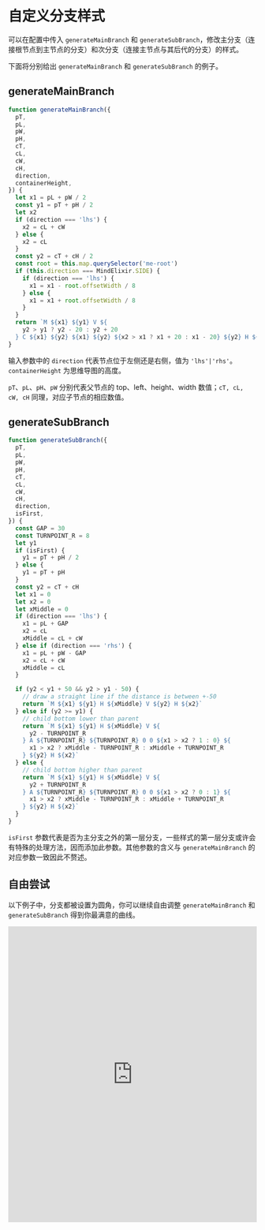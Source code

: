 # 自定义分支样式

可以在配置中传入 `generateMainBranch` 和 `generateSubBranch`，修改主分支（连接根节点到主节点的分支）和次分支（连接主节点与其后代的分支）的样式。

下面将分别给出 `generateMainBranch` 和 `generateSubBranch` 的例子。

## generateMainBranch

```js
function generateMainBranch({
  pT,
  pL,
  pW,
  pH,
  cT,
  cL,
  cW,
  cH,
  direction,
  containerHeight,
}) {
  let x1 = pL + pW / 2
  const y1 = pT + pH / 2
  let x2
  if (direction === 'lhs') {
    x2 = cL + cW
  } else {
    x2 = cL
  }
  const y2 = cT + cH / 2
  const root = this.map.querySelector('me-root')
  if (this.direction === MindElixir.SIDE) {
    if (direction === 'lhs') {
      x1 = x1 - root.offsetWidth / 8
    } else {
      x1 = x1 + root.offsetWidth / 8
    }
  }
  return `M ${x1} ${y1} V ${
    y2 > y1 ? y2 - 20 : y2 + 20
  } C ${x1} ${y2} ${x1} ${y2} ${x2 > x1 ? x1 + 20 : x1 - 20} ${y2} H ${x2}`
}
```

输入参数中的 `direction` 代表节点位于左侧还是右侧，值为 `'lhs'|'rhs'`。`containerHeight` 为思维导图的高度。

`pT`、`pL`、`pH`、`pW` 分别代表父节点的 top、left、height、width 数值；`cT, cL, cW, cH` 同理，对应子节点的相应数值。

## generateSubBranch

```js
function generateSubBranch({
  pT,
  pL,
  pW,
  pH,
  cT,
  cL,
  cW,
  cH,
  direction,
  isFirst,
}) {
  const GAP = 30
  const TURNPOINT_R = 8
  let y1
  if (isFirst) {
    y1 = pT + pH / 2
  } else {
    y1 = pT + pH
  }
  const y2 = cT + cH
  let x1 = 0
  let x2 = 0
  let xMiddle = 0
  if (direction === 'lhs') {
    x1 = pL + GAP
    x2 = cL
    xMiddle = cL + cW
  } else if (direction === 'rhs') {
    x1 = pL + pW - GAP
    x2 = cL + cW
    xMiddle = cL
  }

  if (y2 < y1 + 50 && y2 > y1 - 50) {
    // draw a straight line if the distance is between +-50
    return `M ${x1} ${y1} H ${xMiddle} V ${y2} H ${x2}`
  } else if (y2 >= y1) {
    // child bottom lower than parent
    return `M ${x1} ${y1} H ${xMiddle} V ${
      y2 - TURNPOINT_R
    } A ${TURNPOINT_R} ${TURNPOINT_R} 0 0 ${x1 > x2 ? 1 : 0} ${
      x1 > x2 ? xMiddle - TURNPOINT_R : xMiddle + TURNPOINT_R
    } ${y2} H ${x2}`
  } else {
    // child bottom higher than parent
    return `M ${x1} ${y1} H ${xMiddle} V ${
      y2 + TURNPOINT_R
    } A ${TURNPOINT_R} ${TURNPOINT_R} 0 0 ${x1 > x2 ? 0 : 1} ${
      x1 > x2 ? xMiddle - TURNPOINT_R : xMiddle + TURNPOINT_R
    } ${y2} H ${x2}`
  }
}
```

`isFirst` 参数代表是否为主分支之外的第一层分支，一些样式的第一层分支或许会有特殊的处理方法，因而添加此参数。其他参数的含义与 `generateMainBranch` 的对应参数一致因此不赘述。

## 自由尝试

以下例子中，分支都被设置为圆角，你可以继续自由调整 `generateMainBranch` 和 `generateSubBranch` 得到你最满意的曲线。

<iframe height="600" style="width: 100%;" scrolling="no" title="Untitled" src="https://codepen.io/ssshooter/embed/WNmZMmq?default-tab=js%2Cresult" frameborder="no" loading="lazy" allowtransparency="true" allowfullscreen="true">
  See the Pen <a href="https://codepen.io/ssshooter/pen/WNmZMmq">
  Untitled</a> by ssshooter (<a href="https://codepen.io/ssshooter">@ssshooter</a>)
  on <a href="https://codepen.io">CodePen</a>.
</iframe>
